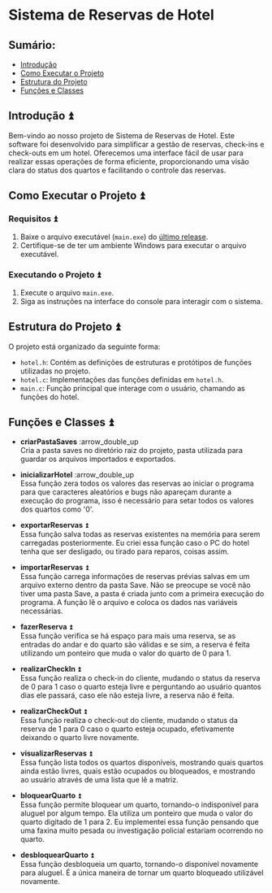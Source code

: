# Sistema de Reservas de Hotel

## Sumário:
- [Introdução](#introdução)
- [Como Executar o Projeto](#como-executar-o-projeto)
- [Estrutura do Projeto](#estrutura-do-projeto)
- [Funções e Classes](#funções-e-classes)

## Introdução :arrow_double_up: <a name="introdução"></a>

Bem-vindo ao nosso projeto de Sistema de Reservas de Hotel. Este software foi desenvolvido para simplificar a gestão de reservas, check-ins e check-outs em um hotel. Oferecemos uma interface fácil de usar para realizar essas operações de forma eficiente, proporcionando uma visão clara do status dos quartos e facilitando o controle das reservas.

## Como Executar o Projeto :arrow_double_up: <a name="como-executar-o-projeto"></a>

### Requisitos :arrow_double_up:
1. Baixe o arquivo executável (`main.exe`) do [último release](https://github.com/CSeisOssos/Logica_de_programacao_C/releases/latest).
2. Certifique-se de ter um ambiente Windows para executar o arquivo executável.

### Executando o Projeto :arrow_double_up:
1. Execute o arquivo `main.exe`.
2. Siga as instruções na interface do console para interagir com o sistema.

## Estrutura do Projeto :arrow_double_up: <a name="estrutura-do-projeto"></a>

O projeto está organizado da seguinte forma:
- `hotel.h`: Contém as definições de estruturas e protótipos de funções utilizadas no projeto.
- `hotel.c`: Implementações das funções definidas em `hotel.h`.
- `main.c`: Função principal que interage com o usuário, chamando as funções do hotel.

## Funções e Classes :arrow_double_up: <a name="funções-e-classes"></a>

- **criarPastaSaves** :arrow_double_up\
Cria a pasta saves no diretório raiz do projeto, pasta utilizada para guardar os arquivos importados e exportados.

- **inicializarHotel** :arrow_double_up\
Essa função zera todos os valores das reservas ao iniciar o programa para que caracteres aleatórios e bugs não apareçam durante a execução do programa, isso é necessário para setar todos os valores dos quartos como '0'.

- **exportarReservas** :arrow_double_up:\
Essa função salva todas as reservas existentes na memória para serem carregadas posteriormente. Eu criei essa função caso o PC do hotel tenha que ser desligado, ou tirado para reparos, coisas assim.

- **importarReservas** :arrow_double_up:\
Essa função carrega informações de reservas prévias salvas em um arquivo externo dentro da pasta Save. Não se preocupe se você não tiver uma pasta Save, a pasta é criada junto com a primeira execução do programa. A função lê o arquivo e coloca os dados nas variáveis necessárias.

- **fazerReserva** :arrow_double_up:\
Essa função verifica se há espaço para mais uma reserva, se as entradas do andar e do quarto são válidas e se sim, a reserva é feita utilizando um ponteiro que muda o valor do quarto de 0 para 1.

- **realizarCheckIn** :arrow_double_up:\
Essa função realiza o check-in do cliente, mudando o status da reserva de 0 para 1 caso o quarto esteja livre e perguntando ao usuário quantos dias ele passará, caso ele não esteja livre, a reserva não é feita.

- **realizarCheckOut** :arrow_double_up:\
Essa função realiza o check-out do cliente, mudando o status da reserva de 1 para 0 caso o quarto esteja ocupado, efetivamente deixando o quarto livre novamente.

- **visualizarReservas** :arrow_double_up:\
Essa função lista todos os quartos disponíveis, mostrando quais quartos ainda estão livres, quais estão ocupados ou bloqueados, e mostrando ao usuário através de uma lista que lê a matriz.

- **bloquearQuarto** :arrow_double_up:\
Essa função permite bloquear um quarto, tornando-o indisponível para aluguel por algum tempo. Ela utiliza um ponteiro que muda o valor do quarto digitado de 1 para 2. Eu implementei essa função pensando que uma faxina muito pesada ou investigação policial estariam ocorrendo no quarto.

- **desbloquearQuarto** :arrow_double_up:\
Essa função desbloqueia um quarto, tornando-o disponível novamente para aluguel. É a única maneira de tornar um quarto bloqueado utilizável novamente.
